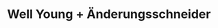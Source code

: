 ---
title: "Well Young + Änderungsschneider"
url: /hueckeswagen/well-young-aenderungsschneider/
shop: Kosmetik
---